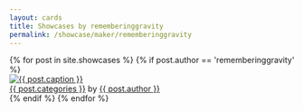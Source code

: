 ```yaml
---
layout: cards
title: Showcases by rememberinggravity
permalink: /showcase/maker/rememberinggravity
---
```

<div class="container">
<div class="row">
<div class="col">
<div class="card-columns blog">
{% for post in site.showcases %}
{% if post.author == 'rememberinggravity' %}
<div class="card hover-shadow">
<a href="{{ post.url }}" title="{{ post.title | escape}}"><img class="card-img-top img-fluid" src="/img{{ post.url }}{{ post.img }}" alt="{{ post.caption }}"></a>
<footer class="rounded-bottom">
<a href="/showcase/pattern/{{ post.categories }}" title="Browse other showcases of this pattern">{{ post.categories }}</a> by 
<a href="/showcase/maker/{{ post.author }}" title="Browse other showcases by this maker">{{ post.author }}</a>
</footer>
</div>
{% endif %}
{% endfor %}
</div>
</div>
</div>
</div>

